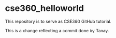 # cse360_helloworld
This repository is to serve as CSE360 GitHub tutorial.

This is a change reflecting a commit done by Tanay.
